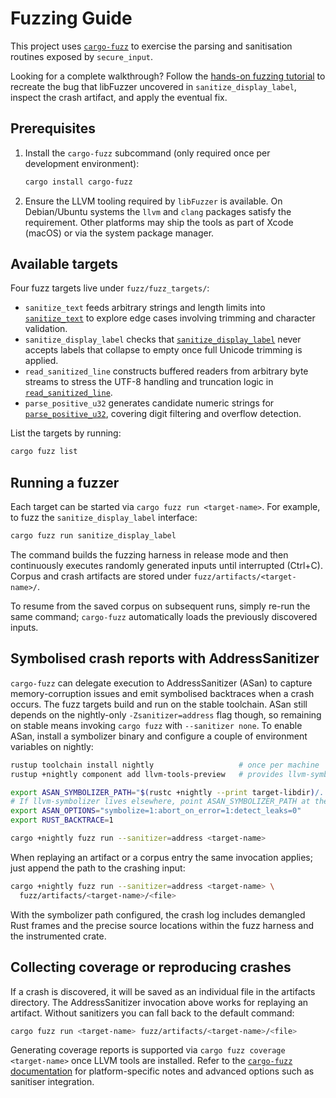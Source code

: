 # Fuzzing Guide

This project uses [`cargo-fuzz`](https://github.com/rust-fuzz/cargo-fuzz) to
exercise the parsing and sanitisation routines exposed by `secure_input`.

Looking for a complete walkthrough? Follow the [hands-on fuzzing
tutorial](tutorial/README.md) to recreate the bug that libFuzzer uncovered in
`sanitize_display_label`, inspect the crash artifact, and apply the eventual
fix.

## Prerequisites

1. Install the `cargo-fuzz` subcommand (only required once per development
   environment):

   ```bash
   cargo install cargo-fuzz
   ```

2. Ensure the LLVM tooling required by `libFuzzer` is available. On
   Debian/Ubuntu systems the `llvm` and `clang` packages satisfy the requirement.
   Other platforms may ship the tools as part of Xcode (macOS) or via the system
   package manager.

## Available targets

Four fuzz targets live under `fuzz/fuzz_targets/`:

- `sanitize_text` feeds arbitrary strings and length limits into
  [`sanitize_text`](../crates/secure_input/src/lib.rs) to explore edge cases
  involving trimming and character validation.
- `sanitize_display_label` checks that
  [`sanitize_display_label`](../crates/secure_input/src/lib.rs) never accepts
  labels that collapse to empty once full Unicode trimming is applied.
- `read_sanitized_line` constructs buffered readers from arbitrary byte streams
  to stress the UTF-8 handling and truncation logic in
  [`read_sanitized_line`](../crates/secure_input/src/lib.rs).
- `parse_positive_u32` generates candidate numeric strings for
  [`parse_positive_u32`](../crates/secure_input/src/lib.rs), covering digit
  filtering and overflow detection.

List the targets by running:

```bash
cargo fuzz list
```

## Running a fuzzer

Each target can be started via `cargo fuzz run <target-name>`. For example, to
fuzz the `sanitize_display_label` interface:

```bash
cargo fuzz run sanitize_display_label
```

The command builds the fuzzing harness in release mode and then continuously
executes randomly generated inputs until interrupted (Ctrl+C). Corpus and crash
artifacts are stored under `fuzz/artifacts/<target-name>/`.

To resume from the saved corpus on subsequent runs, simply re-run the same
command; `cargo-fuzz` automatically loads the previously discovered inputs.

## Symbolised crash reports with AddressSanitizer

`cargo-fuzz` can delegate execution to AddressSanitizer (ASan) to capture
memory-corruption issues and emit symbolised backtraces when a crash occurs.
The fuzz targets build and run on the stable toolchain. ASan still depends on
the nightly-only `-Zsanitizer=address` flag though, so remaining on stable means
invoking `cargo fuzz` with `--sanitizer none`. To enable ASan, install a
symbolizer binary and configure a couple of environment variables on nightly:

```bash
rustup toolchain install nightly                   # once per machine
rustup +nightly component add llvm-tools-preview   # provides llvm-symbolizer

export ASAN_SYMBOLIZER_PATH="$(rustc +nightly --print target-libdir)/../bin/llvm-symbolizer"
# If llvm-symbolizer lives elsewhere, point ASAN_SYMBOLIZER_PATH at the binary instead.
export ASAN_OPTIONS="symbolize=1:abort_on_error=1:detect_leaks=0"
export RUST_BACKTRACE=1

cargo +nightly fuzz run --sanitizer=address <target-name>
```

When replaying an artifact or a corpus entry the same invocation applies; just
append the path to the crashing input:

```bash
cargo +nightly fuzz run --sanitizer=address <target-name> \
  fuzz/artifacts/<target-name>/<file>
```

With the symbolizer path configured, the crash log includes demangled Rust
frames and the precise source locations within the fuzz harness and the
instrumented crate.

## Collecting coverage or reproducing crashes

If a crash is discovered, it will be saved as an individual file in the
artifacts directory. The AddressSanitizer invocation above works for replaying
an artifact. Without sanitizers you can fall back to the default command:

```bash
cargo fuzz run <target-name> fuzz/artifacts/<target-name>/<file>
```

Generating coverage reports is supported via `cargo fuzz coverage <target-name>`
once LLVM tools are installed. Refer to the
[`cargo-fuzz` documentation](https://github.com/rust-fuzz/cargo-fuzz#quickstart)
for platform-specific notes and advanced options such as sanitiser integration.
